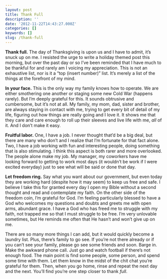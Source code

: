 ```yaml
---
layout: post
title: Thank Full
description: ''
date: '2012-11-22T14:43:27.000Z'
categories: []
keywords: []
slug: /thank-full
---
```


**Thank full.** The day of Thanksgiving is upon us and I have to admit, it’s snuck up on me. I resisted the urge to write a holiday themed post this morning, but over the past day or so I’ve been reminded that I have much to be thankful for and rarely am I voicing my appreciation. This is not an exhaustive list, nor is it a “top (insert number)” list. It’s merely a list of the things at the forefront of my mind.

**In your face.** This is the only way my family knows how to operate. We are either smothering one another or staging some new Cold War (happens rarely). But I’m deeply grateful for this. It sounds obtrusive and cumbersome, but it’s not at all. My family, my mom, dad, sister and brother, are always staying in contact with me, trying to get every bit of detail of my life, figuring out how things are really going and I love it. It shows me that they care and care enough to roll up their sleeves and live life with me, _all_ of it. And I don’t make it easy.

**Fruitful labor.** One, I have a job. I never thought that’d be a big deal, but there are many who don’t and I realize that I’m fortunate for that fact alone. Two, I have a job working with fun and interesting people, doing something that is also stimulating. I think this aspect is both rarer and more overlooked. The people alone make my job. My manager, my coworkers have me looking forward to getting to work most days (it wouldn’t be work if I were excited everyday) just to see what will be said or done that day.

**Let freedom ring.** Say what you want about our government, but even today they are working hard (despite how it may seem) to keep us free and safe. I believe I take this for granted every day I open my Bible without a second thought and read and contemplate my faith. On the other side of the freedom coin, I’m grateful for God. I’m feeling particularly blessed to have a God who welcomes my questions and doubts and greets me with open arms, abundant grace. I have a God who has freed me to struggle with my faith, not trapped me so that I must struggle to be free. I’m very unlovable sometimes, but He reminds me often that He hasn’t and won’t give up on me.

There are so many more things I can add, but it would quickly become a laundry list. Plus, there’s family to go see. If you’re not there already or if you can’t see your family, please go see some friends and soon. Barge in. Make the awkward phone call. Just go and watch football if there’s not enough food. The main point is find some people, some person, and spend some time with them. Let them know in the midst of the chit chat you’re grateful for them. Then, when you go home, rinse and repeat the next day and the next. You’ll find you’re one step closer to thank _full_.